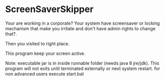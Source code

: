 # ScreenSaverSkipper
Your are working in a corporate?
Your system have screensaver or locking mechanism that make you irritate and don't have admin rights to change that?.

Then you visited to right place. 

This program keep your screen active.

Note: executable jar is in inside runnable folder (needs java 8 jre/jdk).
This program will not exits until terminated externally or next system restart.
for non advanced users execute start.bat


